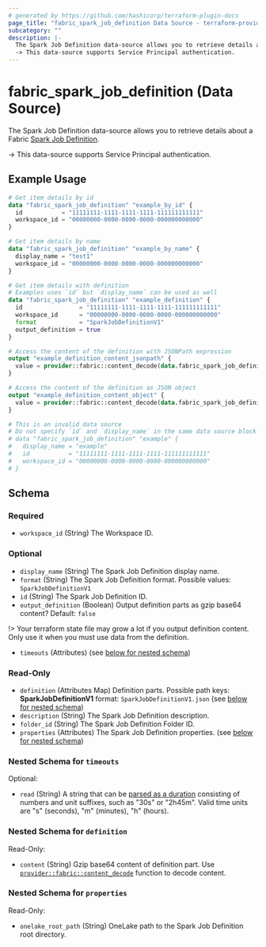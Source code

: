 ```yaml
---
# generated by https://github.com/hashicorp/terraform-plugin-docs
page_title: "fabric_spark_job_definition Data Source - terraform-provider-fabric"
subcategory: ""
description: |-
  The Spark Job Definition data-source allows you to retrieve details about a Fabric Spark Job Definition https://learn.microsoft.com/fabric/data-engineering/spark-job-definition.
  -> This data-source supports Service Principal authentication.
---
```


# fabric_spark_job_definition (Data Source)

The Spark Job Definition data-source allows you to retrieve details about a Fabric [Spark Job Definition](https://learn.microsoft.com/fabric/data-engineering/spark-job-definition).

-> This data-source supports Service Principal authentication.

## Example Usage

```terraform
# Get item details by id
data "fabric_spark_job_definition" "example_by_id" {
  id           = "11111111-1111-1111-1111-111111111111"
  workspace_id = "00000000-0000-0000-0000-000000000000"
}

# Get item details by name
data "fabric_spark_job_definition" "example_by_name" {
  display_name = "test1"
  workspace_id = "00000000-0000-0000-0000-000000000000"
}

# Get item details with definition
# Examples uses `id` but `display_name` can be used as well
data "fabric_spark_job_definition" "example_definition" {
  id                = "11111111-1111-1111-1111-111111111111"
  workspace_id      = "00000000-0000-0000-0000-000000000000"
  format            = "SparkJobDefinitionV1"
  output_definition = true
}

# Access the content of the definition with JSONPath expression
output "example_definition_content_jsonpath" {
  value = provider::fabric::content_decode(data.fabric_spark_job_definition.example_definition.definition["SparkJobDefinitionV1.json"].content, ".defaultLakehouseArtifactId")
}

# Access the content of the definition as JSON object
output "example_definition_content_object" {
  value = provider::fabric::content_decode(data.fabric_spark_job_definition.example_definition.definition["SparkJobDefinitionV1.json"].content).defaultLakehouseArtifactId
}

# This is an invalid data source
# Do not specify `id` and `display_name` in the same data source block
# data "fabric_spark_job_definition" "example" {
#   display_name = "example"
#   id           = "11111111-1111-1111-1111-111111111111"
#   workspace_id = "00000000-0000-0000-0000-000000000000"
# }
```

<!-- schema generated by tfplugindocs -->
## Schema

### Required

- `workspace_id` (String) The Workspace ID.

### Optional

- `display_name` (String) The Spark Job Definition display name.
- `format` (String) The Spark Job Definition format. Possible values: `SparkJobDefinitionV1`
- `id` (String) The Spark Job Definition ID.
- `output_definition` (Boolean) Output definition parts as gzip base64 content? Default: `false`

!> Your terraform state file may grow a lot if you output definition content. Only use it when you must use data from the definition.

- `timeouts` (Attributes) (see [below for nested schema](#nestedatt--timeouts))

### Read-Only

- `definition` (Attributes Map) Definition parts. Possible path keys: **SparkJobDefinitionV1** format: `SparkJobDefinitionV1.json` (see [below for nested schema](#nestedatt--definition))
- `description` (String) The Spark Job Definition description.
- `folder_id` (String) The Spark Job Definition Folder ID.
- `properties` (Attributes) The Spark Job Definition properties. (see [below for nested schema](#nestedatt--properties))

<a id="nestedatt--timeouts"></a>

### Nested Schema for `timeouts`

Optional:

- `read` (String) A string that can be [parsed as a duration](https://pkg.go.dev/time#ParseDuration) consisting of numbers and unit suffixes, such as "30s" or "2h45m". Valid time units are "s" (seconds), "m" (minutes), "h" (hours).

<a id="nestedatt--definition"></a>

### Nested Schema for `definition`

Read-Only:

- `content` (String) Gzip base64 content of definition part.
Use [`provider::fabric::content_decode`](../functions/content_decode.md) function to decode content.

<a id="nestedatt--properties"></a>

### Nested Schema for `properties`

Read-Only:

- `onelake_root_path` (String) OneLake path to the Spark Job Definition root directory.

